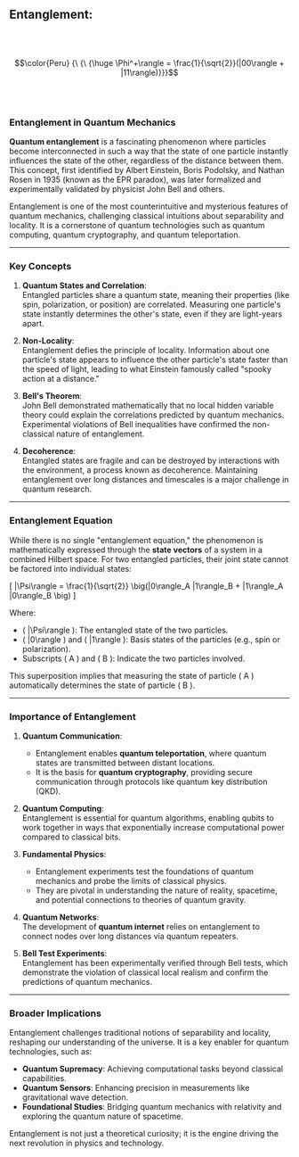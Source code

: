 
##  Entanglement:

<br>
<br>

$$\color{Peru} {\ {\ {\huge \Phi^+\rangle = \frac{1}{\sqrt{2}}(|00\rangle + |11\rangle)}}}$$


<br>
<br>





### Entanglement in Quantum Mechanics  

**Quantum entanglement** is a fascinating phenomenon where particles become interconnected in such a way that the state of one particle instantly influences the state of the other, regardless of the distance between them. This concept, first identified by Albert Einstein, Boris Podolsky, and Nathan Rosen in 1935 (known as the EPR paradox), was later formalized and experimentally validated by physicist John Bell and others.  

Entanglement is one of the most counterintuitive and mysterious features of quantum mechanics, challenging classical intuitions about separability and locality. It is a cornerstone of quantum technologies such as quantum computing, quantum cryptography, and quantum teleportation.

---

### Key Concepts  

1. **Quantum States and Correlation**:  
   Entangled particles share a quantum state, meaning their properties (like spin, polarization, or position) are correlated. Measuring one particle's state instantly determines the other's state, even if they are light-years apart.  

2. **Non-Locality**:  
   Entanglement defies the principle of locality. Information about one particle's state appears to influence the other particle's state faster than the speed of light, leading to what Einstein famously called "spooky action at a distance."  

3. **Bell's Theorem**:  
   John Bell demonstrated mathematically that no local hidden variable theory could explain the correlations predicted by quantum mechanics. Experimental violations of Bell inequalities have confirmed the non-classical nature of entanglement.  

4. **Decoherence**:  
   Entangled states are fragile and can be destroyed by interactions with the environment, a process known as decoherence. Maintaining entanglement over long distances and timescales is a major challenge in quantum research.

---

### Entanglement Equation  

While there is no single "entanglement equation," the phenomenon is mathematically expressed through the **state vectors** of a system in a combined Hilbert space. For two entangled particles, their joint state cannot be factored into individual states:  

\[
|\Psi\rangle = \frac{1}{\sqrt{2}} \big(|0\rangle_A |1\rangle_B + |1\rangle_A |0\rangle_B \big)
\]  

Where:  
- \( |\Psi\rangle \): The entangled state of the two particles.  
- \( |0\rangle \) and \( |1\rangle \): Basis states of the particles (e.g., spin or polarization).  
- Subscripts \( A \) and \( B \): Indicate the two particles involved.  

This superposition implies that measuring the state of particle \( A \) automatically determines the state of particle \( B \).  

---

### Importance of Entanglement  

1. **Quantum Communication**:  
   - Entanglement enables **quantum teleportation**, where quantum states are transmitted between distant locations.  
   - It is the basis for **quantum cryptography**, providing secure communication through protocols like quantum key distribution (QKD).  

2. **Quantum Computing**:  
   Entanglement is essential for quantum algorithms, enabling qubits to work together in ways that exponentially increase computational power compared to classical bits.  

3. **Fundamental Physics**:  
   - Entanglement experiments test the foundations of quantum mechanics and probe the limits of classical physics.  
   - They are pivotal in understanding the nature of reality, spacetime, and potential connections to theories of quantum gravity.  

4. **Quantum Networks**:  
   The development of **quantum internet** relies on entanglement to connect nodes over long distances via quantum repeaters.  

5. **Bell Test Experiments**:  
   Entanglement has been experimentally verified through Bell tests, which demonstrate the violation of classical local realism and confirm the predictions of quantum mechanics.

---

### Broader Implications  

Entanglement challenges traditional notions of separability and locality, reshaping our understanding of the universe. It is a key enabler for quantum technologies, such as:  
- **Quantum Supremacy**: Achieving computational tasks beyond classical capabilities.  
- **Quantum Sensors**: Enhancing precision in measurements like gravitational wave detection.  
- **Foundational Studies**: Bridging quantum mechanics with relativity and exploring the quantum nature of spacetime.

Entanglement is not just a theoretical curiosity; it is the engine driving the next revolution in physics and technology.




